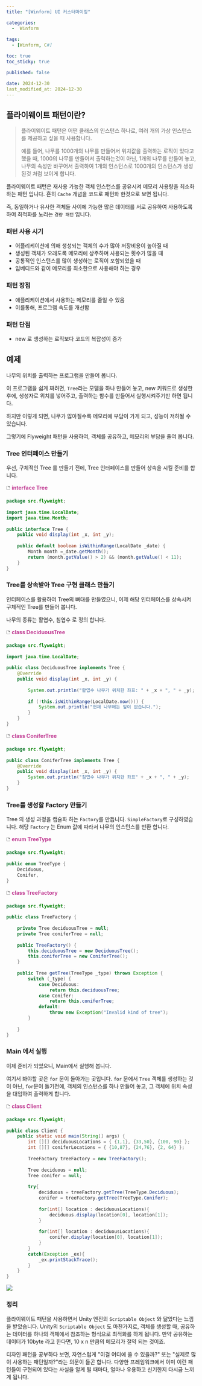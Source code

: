 ```yaml
---
title: "[Winform] UI 커스터마이징"

categories:
  -  Winform
  
tags:
  - [Winform, C#]

toc: true
toc_sticky: true

published: false

date: 2024-12-30
last_modified_at: 2024-12-30
---
```


## 플라이웨이트 패턴이란?

> 플라이웨이트 패턴은 어떤 클래스의 인스턴스 하나로, 여러 개의 가상 인스턴스를 제공하고 싶을 때 사용합니다.
>
> 예를 들어, 나무를 1000개의 나무를 만들어서 위치값을 출력하는 로직이 있다고 했을 때, 1000의 나무를 만들어서 출럭하는것이 아닌, 1개의 나무를 만들어 놓고, 나무의 속성만 바꾸어서 출력하여 1개의 인스턴스로 1000개의 인스턴스가 생성된것 처럼 보이게 합니다. 


플라이웨이트 패턴은 재사용 가능한 객체 인스턴스를 공유시켜 메모리 사용량을 최소화 하는 패턴 입니다. 흔히 `Cache` 개념을 코드로 패턴화 한것으로 보면 됩니다.

즉, 동일하거나 유사한 객체들 사이에 가능한 많은 데이터를 서로 공유하여 사용하도록 하여 최적화를 노리는 `경량 패턴` 입니다.

### 패턴 사용 시기

- 어플리케이션에 의해 생성되는 객체의 수가 많아 저장비용이 높아질 때
- 생성된 객체가 오래도록 메모리에 상주하며 사용되는 횟수가 많을 때
- 공통적인 인스턴스를 많이 생성하는 로직이 포함되었을 때
- 임베디드와 같이 메모리를 최소한으로 사용해야 하는 경우

### 패턴 장점

- 애플리케이션에서 사용하는 메모리를 줄일 수 있음
- 이를통해, 프로그램 속도를 개선함

### 패턴 단점

- new 로 생성하는 로직보다 코드의 복잡성이 증가

## 예제

나무의 위치를 출력하는 프로그램을 만들어 봅니다. 

이 프로그램을 쉽게 짜려면, `Tree`라는 모델을 하나 만들어 놓고, new 키워드로 생성한 후에, 생성자로 위치를 넣어주고, 출력하는 함수를 만들어서 실행시켜주기만 하면 됩니다.

하지만 이렇게 되면, 나무가 많아질수록 메모리에 부담이 가게 되고, 성능이 저하될 수 있습니다.

그렇기에 Flyweight 패턴을 사용하여, 객체를 공유하고, 메모리의 부담을 줄여 봅니다.

### Tree 인터페이스 만들기

우선, 구체적인 Tree 를 만들기 전에, Tree 인터페이스를 만들어 상속을 시킬 준비를 합니다.

🗅 **<span style="color: #c03a92">interface Tree</span>**

```java
package src.flyweight;  
  
import java.time.LocalDate;  
import java.time.Month;  
  
public interface Tree {  
    public void display(int _x, int _y);  
  
    public default boolean isWithinRange(LocalDate _date) {  
        Month month =_date.getMonth();  
        return (month.getValue() > 2) && (month.getValue() < 11);  
    } 
}
```

### Tree를 상속받아 Tree 구현 클래스 만들기

인터페이스를 활용하여 Tree의 뼈대를 만들였으니, 이제 해당 인터페이스를 상속시켜 구체적인 Tree를 만들어 봅니다.

나무의 종류는 활엽수, 침엽수 로 정의 합니다.

🗅 **<span style="color: #c03a92">class DeciduousTree</span>**

```java
package src.flyweight;  
  
import java.time.LocalDate;  
  
public class DeciduousTree implements Tree {  
    @Override  
    public void display(int _x, int _y) {  
  
        System.out.println("활엽수 나무가 위치한 좌표: " + _x + ", " + _y);  
  
        if (!this.isWithinRange(LocalDate.now())) {  
            System.out.println("현재 나무에는 잎이 없습니다.");  
        }  
    }  
}
```

🗅 **<span style="color: #c03a92">class ConiferTree</span>**

```java
package src.flyweight;  
  
public class ConiferTree implements Tree {  
    @Override  
    public void display(int _x, int _y) {  
        System.out.println("침엽수 나무가 위치한 좌표" + _x + ", " + _y);  
    }  
}
```

### Tree를 생성할 Factory 만들기

Tree 의 생성 과정을 캡슐화 하는 `Factory`를 만듭니다. `SimpleFactory`로 구성하였습니다. 해당 `Factory` 는  Enum 값에 따라서 나무의 인스턴스를 반환 합니다.

🗅 **<span style="color: #c03a92">enum TreeType</span>**

```java
package src.flyweight;  
  
public enum TreeType {  
    Deciduous,  
    Conifer,  
}
```

🗅 **<span style="color: #c03a92">class TreeFactory</span>**

```java
package src.flyweight;  
  
public class TreeFactory {  
  
    private Tree deciduousTree = null;  
    private Tree coniferTree = null;  
  
    public TreeFactory() {  
        this.deciduousTree = new DeciduousTree();  
        this.coniferTree = new ConiferTree();  
    }  
  
    public Tree getTree(TreeType _type) throws Exception {  
        switch (_type) {  
            case Deciduous:  
                return this.deciduousTree;  
            case Conifer:  
                return this.coniferTree;  
            default:  
                throw new Exception("Invalid kind of tree");  
        }  
  
    }  
}
```

### Main 에서 실행

이제 준비가 되었으니, Main에서 실행해 봅니다.

여기서 봐야할 곳은 `for` 문이 돌아가는 곳입니다. `for` 문에서 `Tree` 객체를 생성하는 것이 아닌, `for`문이 돌기전에, 객체의 인스턴스를 하나 만들어 놓고, 그 객체에 위치 속성을 대입하여 출력하게 합니다.

🗅 **<span style="color: #c03a92">class Client</span>**

```java
package src.flyweight;  
  
public class Client {  
    public static void main(String[] args) {  
        int [][] deciduousLocations = { {1,1}, {33,50}, {100, 90} };  
        int [][] coniferLocations = { {10,87}, {24,76}, {2, 64} };  
  
        TreeFactory treeFactory = new TreeFactory();  
  
        Tree deciduous = null;  
        Tree conifer = null;  
  
        try{  
            deciduous = treeFactory.getTree(TreeType.Deciduous);  
            conifer = treeFactory.getTree(TreeType.Conifer);  
  
            for(int[] location : deciduousLocations){  
                deciduous.display(location[0], location[1]);  
            }  
  
            for(int[] location : deciduousLocations){  
                conifer.display(location[0], location[1]);  
            }  
        }  
        catch(Exception _ex){  
            _ex.printStackTrace();  
        }  
    }  
}
```

![](/images/Pasted%20image%2020241012233002.png)

### 정리

플라이웨이트 패턴을 사용하면서 Unity 엔진의 `Scriptable Object` 와 닮았다는 느낌을 받았습니다. Unity의 `Scriptable Object` 도 마찬가지로, 객체를 생성할 때, 공유하는 데이터를 하나의 객체에서 참조하는 형식으로 최적화를 하게 됩니다. 만약 공유하는 데이터가 10byte 라고 한다면, 10 x n 만큼의 메모리가 절약 되는 것이죠.

디자인 패턴을 공부하다 보면, 자연스럽게 "이걸 어디에 쓸 수 있을까?" 또는 "실제로 많이 사용하는 패턴일까?"라는 의문이 들곤 합니다. 다양한 프레임워크에서 이미 이런 패턴들이 구현되어 있다는 사실을 알게 될 때마다, 얼마나 유용하고 신기한지 다시금 느끼게 됩니다.